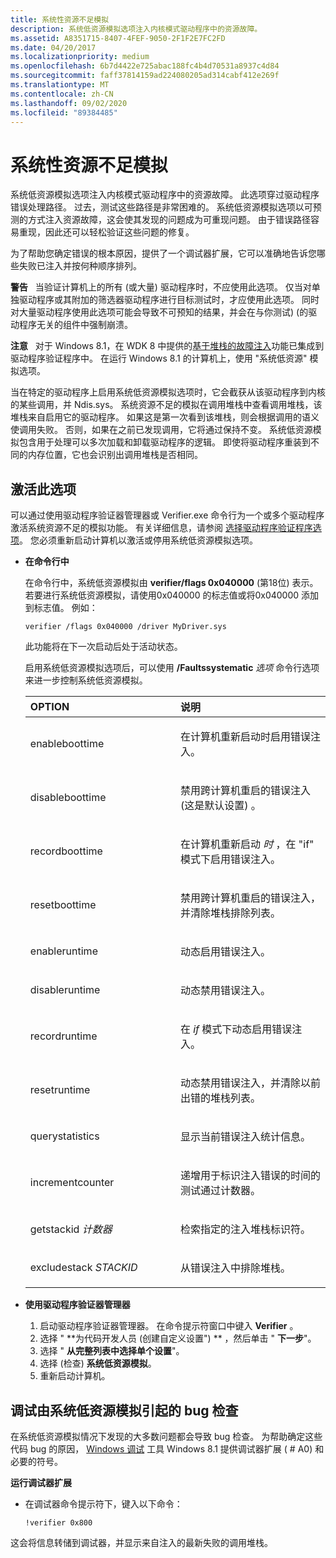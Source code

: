 ```yaml
---
title: 系统性资源不足模拟
description: 系统低资源模拟选项注入内核模式驱动程序中的资源故障。
ms.assetid: A8351715-8407-4FEF-9050-2F1F2E7FC2FD
ms.date: 04/20/2017
ms.localizationpriority: medium
ms.openlocfilehash: 6b7d4422e725abac188fc4b4d70531a8937c4d84
ms.sourcegitcommit: faff37814159ad224080205ad314cabf412e269f
ms.translationtype: MT
ms.contentlocale: zh-CN
ms.lasthandoff: 09/02/2020
ms.locfileid: "89384485"
---
```

# <a name="systematic-low-resources-simulation"></a>系统性资源不足模拟


系统低资源模拟选项注入内核模式驱动程序中的资源故障。 此选项穿过驱动程序错误处理路径。 过去，测试这些路径是非常困难的。 系统低资源模拟选项以可预测的方式注入资源故障，这会使其发现的问题成为可重现问题。 由于错误路径容易重现，因此还可以轻松验证这些问题的修复。

为了帮助您确定错误的根本原因，提供了一个调试器扩展，它可以准确地告诉您哪些失败已注入并按何种顺序排列。

**警告**   当验证计算机上的所有 (或大量) 驱动程序时，不应使用此选项。 仅当对单独驱动程序或其附加的筛选器驱动程序进行目标测试时，才应使用此选项。 同时对大量驱动程序使用此选项可能会导致不可预知的结果，并会在与你测试)  (的驱动程序无关的组件中强制崩溃。

 

**注意**   对于 Windows 8.1，在 WDK 8 中提供的[基于堆栈的故障注入](stack-based-failure-injection.md)功能已集成到驱动程序验证程序中。 在运行 Windows 8.1 的计算机上，使用 "系统低资源" 模拟选项。

 

当在特定的驱动程序上启用系统低资源模拟选项时，它会截获从该驱动程序到内核的某些调用，并 Ndis.sys。 系统资源不足的模拟在调用堆栈中查看调用堆栈，该堆栈来自启用它的驱动程序。 如果这是第一次看到该堆栈，则会根据调用的语义使调用失败。 否则，如果在之前已发现调用，它将通过保持不变。 系统低资源模拟包含用于处理可以多次加载和卸载驱动程序的逻辑。 即使将驱动程序重装到不同的内存位置，它也会识别出调用堆栈是否相同。

## <a name="span-idactivating_this_optionspanspan-idactivating_this_optionspanspan-idactivating_this_optionspanactivating-this-option"></a><span id="Activating_this_option"></span><span id="activating_this_option"></span><span id="ACTIVATING_THIS_OPTION"></span>激活此选项


可以通过使用驱动程序验证器管理器或 Verifier.exe 命令行为一个或多个驱动程序激活系统资源不足的模拟功能。 有关详细信息，请参阅 [选择驱动程序验证程序选项](selecting-driver-verifier-options.md)。 您必须重新启动计算机以激活或停用系统低资源模拟选项。

-   **在命令行中**

    在命令行中，系统低资源模拟由 **verifier/flags 0x040000** (第18位) 表示。 若要进行系统低资源模拟，请使用0x040000 的标志值或将0x040000 添加到标志值。 例如：

    ```
    verifier /flags 0x040000 /driver MyDriver.sys
    ```

    此功能将在下一次启动后处于活动状态。

    启用系统低资源模拟选项后，可以使用 **/Faultssystematic** *选项* 命令行选项来进一步控制系统低资源模拟。

    <table>
    <colgroup>
    <col width="50%" />
    <col width="50%" />
    </colgroup>
    <thead>
    <tr class="header">
    <th align="left">OPTION</th>
    <th align="left">说明</th>
    </tr>
    </thead>
    <tbody>
    <tr class="odd">
    <td align="left"><p>enableboottime</p></td>
    <td align="left"><p>在计算机重新启动时启用错误注入。</p></td>
    </tr>
    <tr class="even">
    <td align="left"><p>disableboottime</p></td>
    <td align="left"><p>禁用跨计算机重启的错误注入 (这是默认设置) 。</p></td>
    </tr>
    <tr class="odd">
    <td align="left"><p>recordboottime</p></td>
    <td align="left"><p>在计算机重新启动 <em>时</em> ，在 "if" 模式下启用错误注入。</p></td>
    </tr>
    <tr class="even">
    <td align="left"><p>resetboottime</p></td>
    <td align="left"><p>禁用跨计算机重启的错误注入，并清除堆栈排除列表。</p></td>
    </tr>
    <tr class="odd">
    <td align="left"><p>enableruntime</p></td>
    <td align="left"><p>动态启用错误注入。</p></td>
    </tr>
    <tr class="even">
    <td align="left"><p>disableruntime</p></td>
    <td align="left"><p>动态禁用错误注入。</p></td>
    </tr>
    <tr class="odd">
    <td align="left"><p>recordruntime</p></td>
    <td align="left"><p>在 <em>if</em> 模式下动态启用错误注入。</p></td>
    </tr>
    <tr class="even">
    <td align="left"><p>resetruntime</p></td>
    <td align="left"><p>动态禁用错误注入，并清除以前出错的堆栈列表。</p></td>
    </tr>
    <tr class="odd">
    <td align="left"><p>querystatistics</p></td>
    <td align="left"><p>显示当前错误注入统计信息。</p></td>
    </tr>
    <tr class="even">
    <td align="left"><p>incrementcounter</p></td>
    <td align="left"><p>递增用于标识注入错误的时间的测试通过计数器。</p></td>
    </tr>
    <tr class="odd">
    <td align="left"><p>getstackid <em>计数器</em></p></td>
    <td align="left"><p>检索指定的注入堆栈标识符。</p></td>
    </tr>
    <tr class="even">
    <td align="left"><p>excludestack <em>STACKID</em></p></td>
    <td align="left"><p>从错误注入中排除堆栈。</p></td>
    </tr>
    </tbody>
    </table>

     

-   **使用驱动程序验证器管理器**

    1.  启动驱动程序验证器管理器。 在命令提示符窗口中键入 **Verifier** 。
    2.  选择 " **为代码开发人员 (创建自定义设置") ** ，然后单击 " **下一步**"。
    3.  选择 " **从完整列表中选择单个设置**"。
    4.  选择 (检查) **系统低资源模拟**。
    5.  重新启动计算机。

## <a name="span-iddebugging_bug_checks_caused_by_systematic_low_resources_simulationspanspan-iddebugging_bug_checks_caused_by_systematic_low_resources_simulationspanspan-iddebugging_bug_checks_caused_by_systematic_low_resources_simulationspandebugging-bug-checks-caused-by-systematic-low-resources-simulation"></a><span id="Debugging_bug_checks_caused_by_Systematic_low_resources_simulation"></span><span id="debugging_bug_checks_caused_by_systematic_low_resources_simulation"></span><span id="DEBUGGING_BUG_CHECKS_CAUSED_BY_SYSTEMATIC_LOW_RESOURCES_SIMULATION"></span>调试由系统低资源模拟引起的 bug 检查


在系统低资源模拟情况下发现的大多数问题都会导致 bug 检查。 为帮助确定这些代码 bug 的原因， [Windows 调试](../debugger/index.md) 工具 Windows 8.1 提供调试器扩展 ( # A0) 和必要的符号。

**运行调试器扩展**

-   在调试器命令提示符下，键入以下命令：

    ```
    !verifier 0x800
    ```

这会将信息转储到调试器，并显示来自注入的最新失败的调用堆栈。

 

